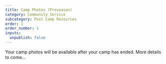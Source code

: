 ```yaml
---
title: Camp Photos (Preseason)
category: Community Service
subcategory: Post Camp Resources
order: 1
order_number: 1
inputs:
  unpublish: false
---
```

Your camp photos will be available after your camp has ended. More details to come…